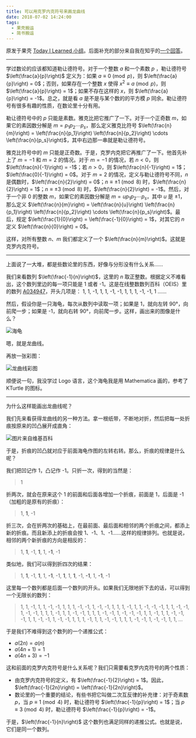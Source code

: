 ```yaml
---
title: 可以用克罗内克符号来画龙曲线
date: 2018-07-02 14:24:00
tags:
  - 果壳搬运
  - 简书搬运
---
```


原发于果壳 [Today I Learned 小组](http://www.guokr.com/post/695992/)。后面补充的部分来自我在知乎的[一个回答](https://www.zhihu.com/question/45588189/answer/99475474)。

---

学过数论的应该都知道勒让德符号。对于一个整数 $a$ 和一个素数 $p$ ，勒让德符号 $\left(\frac{a}{p}\right)$ 定义为：如果 $a \equiv 0 \pmod{p}$，则 $\left(\frac{a}{p}\right) = 0$；否则，如果存在一个整数 $x$ 使得 $x^2 \equiv a \pmod{p}$，则 $\left(\frac{a}{p}\right) = 1$；如果不存在这样的 $x$，则 $\left(\frac{a}{p}\right) = -1$。总之，就是看 $a$ 是不是与某个数的的平方模 $p$ 同余。勒让德符号有很多有趣的性质，在数论里十分有用。

勒让德符号中的 $p$ 只能是素数。雅克比把它推广了一下。对于一个正奇数 $m$，如果它的素因数分解是 $m = p_1 p_2 \cdots p_s$，那么定义雅克比符号 $\left(\frac{n}{m}\right) = \left(\frac{n}{p_1}\right) \left(\frac{n}{p_2}\right) \cdots \left(\frac{n}{p_s}\right)$，其中右边那一串就是勒让德符号。

<!-- more -->

雅克比符号中的 $m$ 只能是正奇数。于是，克罗内克把它再推广了一下。他首先补上了 $m = -1$ 和 $m = 2$ 的情况。对于 $m = -1$ 的情况，若 $n < 0$，则 $\left(\frac{n}{-1}\right) = -1$；若 $n > 0$，则 $\left(\frac{n}{-1}\right) = 1$；$\left(\frac{0}{-1}\right) = 0$。对于 $m = 2$ 的情况，定义与勒让德符号不同，$n$ 是偶数时，$\left(\frac{n}{2}\right) = 0$；$n \equiv \pm 1 \pmod{8}$ 时，$\left(\frac{n}{2}\right) = 1$；$n \equiv \pm 3 \pmod{8}$ 时，$\left(\frac{n}{2}\right) = -1$。然后，对于一个非 $0$ 的整数 $m$，如果它的素因数分解是 $m = u p_1 p_2 \cdots p_s$，其中 $u$ 是 $\pm 1$，那么定义 $\left(\frac{n}{m}\right) = \left(\frac{n}{u}\right) \left(\frac{n}{p_1}\right) \left(\frac{n}{p_2}\right) \cdots \left(\frac{n}{p_s}\right)$。最后，规定 $\left(\frac{1}{0}\right) = \left(\frac{-1}{0}\right) = 1$，对其它的 $n$ 定义 $\left(\frac{n}{0}\right) = 0$。

这样，对所有整数 $n$、$m$ 我们都定义了一个 $\left(\frac{n}{m}\right)$。这就是克罗内克符号。

---

上面说了一大堆，都是些数论里的东西，好像与分形没有什么关系……

我们来看数列 $\left(\frac{-1}{n}\right)$，这里的 $n$ 取正整数。根据定义不难看出，这个数列里边的每一项只能是 1 或者 -1。这是在线整数数列百科（OEIS）里的数列 [A034947](http://oeis.org/A034947)，开头几项是： 1, 1, -1, 1, 1, -1, -1, 1, 1, 1, -1, -1, 1 ……

然后，假设你是一只海龟，每次从数列中读取一项；如果是 1，就向左转 90°，向前爬一步；如果是 -1，就向右转 90°，向前爬一步。这样，画出来的图像是什么？

![海龟](http://ww2.sinaimg.cn/mw690/6e53d84fjw1es2fy9vp48g207x0c0hdy.gif) 

嗯，就是龙曲线。

再放一张彩图：

![龙曲线彩图](https://ww3.sinaimg.cn/mw690/6e53d84fjw1es2fxyoakaj20a00bwtb7.jpg)

顺便说一句，我没学过 Logo 语言，这个海龟我是用 Mathematica 画的，参考了 KTurtle 的图标。

---

为什么这样能画出龙曲线呢？

我们先来看获得龙曲线的另一种方法。拿一根纸带，不断地对折，然后把每一处折痕按原来的凹凸展开成直角：

![图片来自维基百科](https://upload.wikimedia.org/wikipedia/commons/thumb/f/f1/Dragon_curve_paper_strip.png/800px-Dragon_curve_paper_strip.png)

于是，折痕的凹凸就对应于前面海龟作图的左转右转。那么，折痕的规律是什么呢？

我们把凹记作 1，凸记作 -1。只折一次，得到的当然是：

> 1

折两次，就会在原来这个 1 的前面和后面各增加一个折痕，前面是 1，后面是 -1（加粗的是原有的折痕）：

> 1, **1**, -1

折三次，会在折两次的基础上，在最前面、最后面和相邻的两个折痕之间，都添上新的折痕。而且新添上的折痕会按 1、-1、1、-1……这样的规律排列。也就是说，相邻的两个新折痕的方向是相反的：

> 1, **1**, -1, **1**, 1, **-1**, -1

类似地，我们可以得到折四次的结果：

> 1, **1**, -1, **1**, 1, **-1**, -1, **1**, 1, **1**, -1, **-1**, 1, **-1**, -1

这里每一个数列都是后面一个数列的开头。如果我们无限地折下去的话，可以得到一个无限长的数列：

> 1, 1, -1, 1, 1, -1, -1, 1, 1, 1, -1, -1, 1, -1, -1, 1, 1, 1, -1, 1, 1, -1, -1, -1, 1, 1, -1, -1, 1, -1, -1, 1, 1, 1, -1, 1, 1, -1, -1, 1, 1, 1, -1, -1, 1, -1, -1, -1, 1, 1, -1, 1, 1, -1, -1, -1, 1, 1, -1, -1, 1, -1, -1, 1, 1, 1, -1, 1, 1, -1, -1, 1, 1, 1, -1, -1, 1, -1, -1, 1, 1, …

于是我们不难得到这个数列的一个递推公式：

* $a(2n) = a(n)$
* $a(4n+1) = 1$
* $a(4n+3) = -1$

这和前面的克罗内克符号是什么关系呢？我们只需要看克罗内克符号的两个性质：

* 由克罗内克符号的定义，有 $\left(\frac{-1}{2}\right) = 1$。因此，$\left(\frac{-1}{2n}\right) = \left(\frac{-1}{2n}\right)$。
* 数论里的一个重要的结论，有些书把它叫做二次互反律的补充律：对于奇素数 $p$，当 $p \equiv 1 \pmod{4}$ 时，勒让德符号 $\left(\frac{-1}{p}\right) = 1$；当 $p \equiv 3 \pmod{4}$ 时，勒让德符号 $\left(\frac{-1}{p}\right) = -1$。

于是，$\left(\frac{-1}{n}\right)$ 这个数列也满足同样的递推公式。也就是说，它们是同一个数列。
